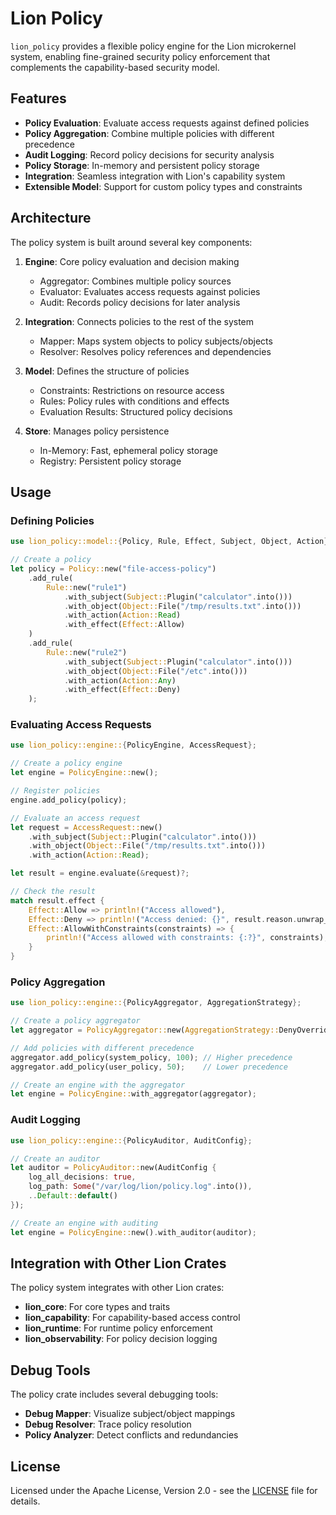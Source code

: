 # Lion Policy

`lion_policy` provides a flexible policy engine for the Lion microkernel system,
enabling fine-grained security policy enforcement that complements the
capability-based security model.

## Features

- **Policy Evaluation**: Evaluate access requests against defined policies
- **Policy Aggregation**: Combine multiple policies with different precedence
- **Audit Logging**: Record policy decisions for security analysis
- **Policy Storage**: In-memory and persistent policy storage
- **Integration**: Seamless integration with Lion's capability system
- **Extensible Model**: Support for custom policy types and constraints

## Architecture

The policy system is built around several key components:

1. **Engine**: Core policy evaluation and decision making
   - Aggregator: Combines multiple policy sources
   - Evaluator: Evaluates access requests against policies
   - Audit: Records policy decisions for later analysis

2. **Integration**: Connects policies to the rest of the system
   - Mapper: Maps system objects to policy subjects/objects
   - Resolver: Resolves policy references and dependencies

3. **Model**: Defines the structure of policies
   - Constraints: Restrictions on resource access
   - Rules: Policy rules with conditions and effects
   - Evaluation Results: Structured policy decisions

4. **Store**: Manages policy persistence
   - In-Memory: Fast, ephemeral policy storage
   - Registry: Persistent policy storage

## Usage

### Defining Policies

```rust
use lion_policy::model::{Policy, Rule, Effect, Subject, Object, Action};

// Create a policy
let policy = Policy::new("file-access-policy")
    .add_rule(
        Rule::new("rule1")
            .with_subject(Subject::Plugin("calculator".into()))
            .with_object(Object::File("/tmp/results.txt".into()))
            .with_action(Action::Read)
            .with_effect(Effect::Allow)
    )
    .add_rule(
        Rule::new("rule2")
            .with_subject(Subject::Plugin("calculator".into()))
            .with_object(Object::File("/etc".into()))
            .with_action(Action::Any)
            .with_effect(Effect::Deny)
    );
```

### Evaluating Access Requests

```rust
use lion_policy::engine::{PolicyEngine, AccessRequest};

// Create a policy engine
let engine = PolicyEngine::new();

// Register policies
engine.add_policy(policy);

// Evaluate an access request
let request = AccessRequest::new()
    .with_subject(Subject::Plugin("calculator".into()))
    .with_object(Object::File("/tmp/results.txt".into()))
    .with_action(Action::Read);

let result = engine.evaluate(&request)?;

// Check the result
match result.effect {
    Effect::Allow => println!("Access allowed"),
    Effect::Deny => println!("Access denied: {}", result.reason.unwrap_or_default()),
    Effect::AllowWithConstraints(constraints) => {
        println!("Access allowed with constraints: {:?}", constraints);
    }
}
```

### Policy Aggregation

```rust
use lion_policy::engine::{PolicyAggregator, AggregationStrategy};

// Create a policy aggregator
let aggregator = PolicyAggregator::new(AggregationStrategy::DenyOverrides);

// Add policies with different precedence
aggregator.add_policy(system_policy, 100); // Higher precedence
aggregator.add_policy(user_policy, 50);    // Lower precedence

// Create an engine with the aggregator
let engine = PolicyEngine::with_aggregator(aggregator);
```

### Audit Logging

```rust
use lion_policy::engine::{PolicyAuditor, AuditConfig};

// Create an auditor
let auditor = PolicyAuditor::new(AuditConfig {
    log_all_decisions: true,
    log_path: Some("/var/log/lion/policy.log".into()),
    ..Default::default()
});

// Create an engine with auditing
let engine = PolicyEngine::new().with_auditor(auditor);
```

## Integration with Other Lion Crates

The policy system integrates with other Lion crates:

- **lion_core**: For core types and traits
- **lion_capability**: For capability-based access control
- **lion_runtime**: For runtime policy enforcement
- **lion_observability**: For policy decision logging

## Debug Tools

The policy crate includes several debugging tools:

- **Debug Mapper**: Visualize subject/object mappings
- **Debug Resolver**: Trace policy resolution
- **Policy Analyzer**: Detect conflicts and redundancies

## License

Licensed under the Apache License, Version 2.0 - see the
[LICENSE](../../LICENSE) file for details.
